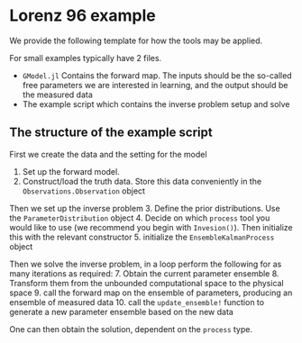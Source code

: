 # Lorenz 96 example

We provide the following template for how the tools may be applied.

For small examples typically have 2 files.

- `GModel.jl` Contains the forward map. The inputs should be the so-called free parameters we are interested in learning, and the output should be the measured data
- The example script which contains the inverse problem setup and solve

## The structure of the example script
First we create the data and the setting for the model
1. Set up the forward model.
2. Construct/load the truth data. Store this data conveniently in the `Observations.Observation` object

Then we set up the inverse problem
3. Define the prior distributions. Use the `ParameterDistribution` object
4. Decide on which `process` tool you would like to use (we recommend you begin with `Invesion()`). Then initialize this with the relevant constructor
5. initialize the `EnsembleKalmanProcess` object

Then we solve the inverse problem, in a loop perform the following for as many iterations as required:
7. Obtain the current parameter ensemble
8. Transform them from the unbounded computational space to the physical space
9. call the forward map on the ensemble of parameters, producing an ensemble of measured data
10. call the `update_ensemble!` function to generate a new parameter ensemble based on the new data

One can then obtain the solution, dependent on the `process` type.
